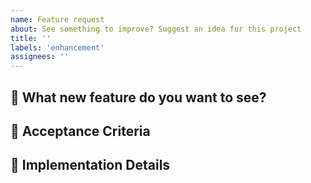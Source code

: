 ```yaml
---
name: Feature request
about: See something to improve? Suggest an idea for this project
title: ''
labels: 'enhancement'
assignees: ''
---
```


## 🚀 What new feature do you want to see?
<!-- Is your feature request related to a problem? Please describe it. (Ex. I'm always frustrated when...) -->
<!-- Provide a clear and concise description of what you want to happen, screenshots (if applicable), etc. -->

## 🎯 Acceptance Criteria
<!-- what needs to happen before this feature is able to be merged?  How will we know it's done? -->

## 🤔 Implementation Details
<!-- Implementation suggestions when refining tickets -->
